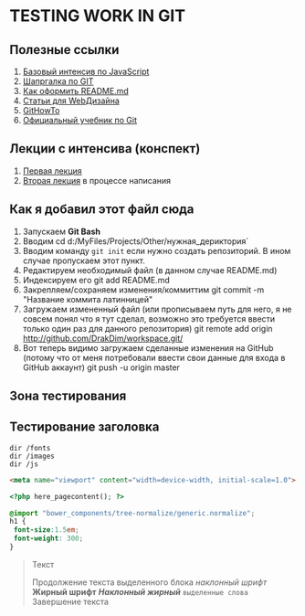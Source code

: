 TESTING WORK IN GIT
=====================

Полезные ссылки
-----------------------------------

1. [Базовый интенсив по JavaScript](https://up.htmlacademy.ru/javascript/11)
2. [Шапргалка по GIT](http://dev-lab.info/2013/08/%D1%88%D0%BF%D0%B0%D1%80%D0%B3%D0%B0%D0%BB%D0%BA%D0%B0-%D0%BF%D0%BE-git-%D0%BE%D1%81%D0%BD%D0%BE%D0%B2%D0%BD%D1%8B%D0%B5-%D0%BA%D0%BE%D0%BC%D0%B0%D0%BD%D0%B4%D1%8B-%D1%81%D0%BB%D0%B8%D1%8F%D0%BD/)
3. [Как оформить README.md](http://webdesign.ru.net/article/pravila-oformleniya-fayla-readmemd-na-github.html)
4. [Статьи для WebДизайна](https://smartia.me/profession/webdesigner/)
5. [GitHowTo](https://githowto.com/ru)
6. [Официальный учебник по Git](https://git-scm.com/book/ru/v2)

Лекции с интенсива (конспект)
----
1. [Первая лекция](firstlection.md)
2. [Вторая лекция](secondlection.md) в процессе написания

Как я добавил этот файл сюда
-----------------------------------

1. Запускаем **Git Bash**
2. Вводим
    сd d:/MyFiles/Projects/Other/нужная_дериктория`
3. Вводим команду `git init` если нужно создать репозиторий. В ином случае пропускаем этот пункт.
4. Редактируем необходимый файл (в данном случае README.md)
5. Индексируем его
    git add README.md
6. Закрепляем/сохраняем изменения/коммиттим
    git commit -m "Название коммита латинницей"
7. Загружаем измененный файл (или прописываем путь для него, я не совсем понял что я тут сделал, возможно это требуется ввести только один раз для данного репозитория)
    git remote add origin http://github.com/DrakDim/workspace.git/
8. Вот теперь видимо загружаем сделанные изменения на GitHub (потому что от меня потребовали ввести свои данные для входа в GitHub аккаунт)
    git push -u origin master

Зона тестирования
-----------------------------------

Тестирование заголовка
----

    dir /fonts
    dir /images
    dir /js

```html
<meta name="viewport" content="width=device-width, initial-scale=1.0">
```

```php
<?php here_pagecontent(); ?>
```

```scss /* или css */
@import "bower_components/tree-normalize/generic.normalize";
h1 {
 font-size:1.5em;
 font-weight: 300;
}
```

> Текст
> 
> Продолжение текста выделенного блока
> _наклонный_ _шрифт_ **Жирный шрифт** ***Наклонный жирный*** `выделенные слова`
> Завершение текста